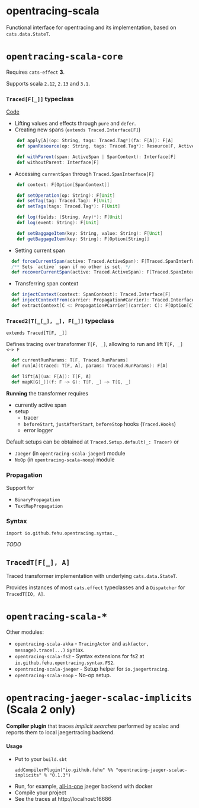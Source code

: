 # opentracing-scala

Functional interface for opentracing and its implementation, based on `cats.data.StateT`.

# `opentracing-scala-core`

Requires `cats-effect` **3**.

Supports scala `2.12`, `2.13` and `3.1`.

### `Traced[F[_]]` typeclass
[Code](core/src/main/scala/io/github/fehu/opentracing/Traced.scala)

- Lifting values and effects through `pure` and `defer`.
- Creating new spans (`extends Traced.Interface[F]`)
```scala
    def apply[A](op: String, tags: Traced.Tag*)(fa: F[A]): F[A]
    def spanResource(op: String, tags: Traced.Tag*): Resource[F, ActiveSpan]

    def withParent(span: ActiveSpan | SpanContext): Interface[F]
    def withoutParent: Interface[F]
```
- Accessing `currentSpan` through `Traced.SpanInterface[F]`
```scala
    def context: F[Option[SpanContext]]

    def setOperation(op: String): F[Unit]
    def setTag(tag: Traced.Tag): F[Unit]
    def setTags(tags: Traced.Tag*): F[Unit]

    def log(fields: (String, Any)*): F[Unit]
    def log(event: String): F[Unit]

    def setBaggageItem(key: String, value: String): F[Unit]
    def getBaggageItem(key: String): F[Option[String]]
```
- Setting current span
```scala
  def forceCurrentSpan(active: Traced.ActiveSpan): F[Traced.SpanInterface[F]]
  /** Sets `active` span if no other is set. */
  def recoverCurrentSpan(active: Traced.ActiveSpan): F[Traced.SpanInterface[F]]
```
- Transferring span context
```scala
  def injectContext(context: SpanContext): Traced.Interface[F]
  def injectContextFrom(carrier: Propagation#Carrier): Traced.Interface[F]
  def extractContext[C <: Propagation#Carrier](carrier: C): F[Option[C]]
```

### `Traced2[T[_[_], _], F[_]]` typeclass
`extends Traced[T[F, _]]`

Defines tracing over transformer `T[F, _]`, allowing to run and lift `T[F, _] <~> F`
```scala
  def currentRunParams: T[F, Traced.RunParams]
  def run[A](traced: T[F, A], params: Traced.RunParams): F[A]

  def lift[A](ua: F[A]): T[F, A]
  def mapK[G[_]](f: F ~> G): T[F, _] ~> T[G, _]
```

**Running** the transformer requires
- currently active span
- setup
  - tracer
  - `beforeStart`, `justAfterStart`, `beforeStop` hooks (`Traced.Hooks`)
  - error logger

Default setups can be obtained at `Traced.Setup.default(_: Tracer)` or
- `Jaeger` (in `opentracing-scala-jaeger`) module
- `NoOp` (in `opentracing-scala-noop`) module

### Propagation
Support for
- `BinaryPropagation`
- `TextMapPropagation`

### Syntax
`import io.github.fehu.opentracing.syntax._`

_TODO_

## `TracedT[F[_], A]`
Traced transformer implementation with underlying `cats.data.StateT`.

Provides instances of most `cats.effect` typeclasses and a `Dispatcher` for `TracedT[IO, A]`.

# `opentracing-scala-*`
Other modules:
- `opentracing-scala-akka` - `TracingActor` and `ask(actor, message).trace(...)` syntax.
- `opentracing-scala-fs2` - Syntax extensions for fs2 at `io.github.fehu.opentracing.syntax.FS2`.
- `opentracing-scala-jaeger` - Setup helper for `io.jaegertracing`.
- `opentracing-scala-noop` - No-op setup.

# `opentracing-jaeger-scalac-implicits` (Scala 2 only)

**Compiler plugin** that traces _implicit searches_ performed by scalac
and reports them to local jaegertracing backend.


#### Usage
- Put to your `build.sbt`
    ```sbtshell
    addCompilerPlugin("io.github.fehu" %% "opentracing-jaeger-scalac-implicits" % "0.1.3")
    ```
- Run, for example, [all-in-one](https://www.jaegertracing.io/docs/latest/getting-started/#all-in-one) jaeger backend with docker
- Compile your project
- See the traces at http://localhost:16686
